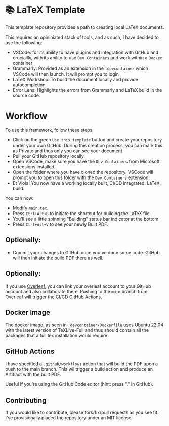 # 📚 LaTeX Template

This template repository provides a path to creating local LaTeX documents.

This requires an opininiated stack of tools, and as such, I have decided to use the following:

- VSCode: for its ability to have plugins and integration with GitHub and cruciallly, with its ability to use `Dev Containers` and work within a `Docker` container
- Grammarly: Provided as an extension in the `.devcontainer` which VSCode will then launch. It will prompt you to login
- LaTeX Workshop: To build the document locally and provide autocompletion
- Error Lens: Highlights the errors from Grammarly and LaTeX build in the source code.

# Workflow
To use this framework, follow these steps:

- Click on the green `Use this template` button and create your repository under your own GitHub. During this creation process, you can mark this as Private and thus only you can see your document
- Pull your GitHub repository locally.
- Open VSCode, make sure you have the `Dev Containers` from Microsoft extensions installed.
- Open the folder where you have cloned the repository. VSCode will prompt you to open this folder with the `Dev Containers` extension.
- Et Viola! You now have a working locally built, CI/CD integrated, LaTeX build. 

You can now:
- Modify `main.tex`. 
- Press `Ctrl+Alt+B` to initiate the shortcut for building the LaTeX file.
- You'll see a little spinning "Building" status bar indicator at the bottom
- Press `Ctrl+Alt+V` to see your newly Built PDF.

## Optionally:
- Commit your changes to GitHub once you've done some code. GitHub will then initiate the build PDF there as well.

## Optionally:
If you use [Overleaf](www.overleaf.com), you can link your overleaf account to your GitHub account and also collaborate there.
Pushing to the `main` branch from Overleaf will trigger the CI/CD GitHub Actions.


## Docker Image
The docker image, as seen in `.devcontainer/Dockerfile` uses Ubuntu 22.04 with the latest version of TeXLive-Full and thus should contain all the packages that a full tex installation would require

## GitHub Actions
I have specified a `.github/workflows` action that will build the PDF upon a push to the main branch. This wil trigger a build action and produce an Artifiact with the built PDF. 

Useful if you're using the GitHub Code editor (hint: press "." in GitHub).

## Contributing
If you would like to contribute, please fork/fix/pull requests as you see fit. I've provisionally placed the repository under an MIT license.